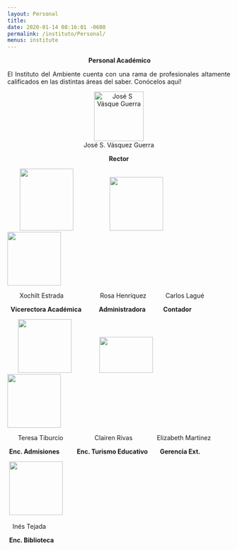```yaml
---
layout: Personal
title: 
date: 2020-01-14 08:16:01 -0600
permalink: /instituto/Personal/
menus: institute
---
```

<html>
<head>
	
</head>
<body>
<p style="text-align: center;"><strong>&nbsp;Personal Acad&eacute;mico</strong></p>
<p style="text-align: justify;">El Instituto del Ambiente cuenta con una rama de profesionales altamente calificados en las distintas &aacute;reas del saber. Con&oacute;celos aqu&iacute;!</p>
<p style="text-align: center;"><img src="https://res.cloudinary.com/duuonteo7/image/upload/v1576067971/Profesores%20Instituto/WhatsApp_Image_2019-12-10_at_10.27.53.jpg" alt="Jos&eacute; S V&aacute;sque Guerra" style="display: block; margin-left: auto; margin-right: auto;" width="112" height="112" />Jos&eacute; S. V&aacute;squez Guerra</p>
<p style="text-align: center;"><strong>Rector</strong></p>
<p style="text-align: left;">&nbsp;&nbsp;&nbsp;&nbsp;&nbsp;&nbsp; <img src="https://res.cloudinary.com/duuonteo7/image/upload/v1580996461/Profesores%20Instituto/Imagen2.jpg" alt="" width="121" height="140" />&nbsp;&nbsp;&nbsp; &nbsp; &nbsp; &nbsp; &nbsp; &nbsp; &nbsp; &nbsp; &nbsp;&nbsp; <img src="https://res.cloudinary.com/duuonteo7/image/upload/v1581082323/Profesores%20Instituto/perfil-avatar-hombre-icono-redondo_24640-14044.jpg" alt="" width="121" height="121" />&nbsp;&nbsp; &nbsp; &nbsp; &nbsp;&nbsp; <img src="https://res.cloudinary.com/duuonteo7/image/upload/v1581082323/Profesores%20Instituto/perfil-avatar-hombre-icono-redondo_24640-14044.jpg" alt="" width="121" height="121" /></p>
<p style="text-align: left;">&nbsp;&nbsp; &nbsp; &nbsp; Xochilt Estrada&nbsp;&nbsp;&nbsp;&nbsp;&nbsp;&nbsp;&nbsp;&nbsp;&nbsp;&nbsp;&nbsp; &nbsp; &nbsp; &nbsp;&nbsp;&nbsp;&nbsp; Rosa Henr&iacute;quez&nbsp;&nbsp;&nbsp;&nbsp;&nbsp;&nbsp;&nbsp;&nbsp;&nbsp;&nbsp; Carlos Lagu&eacute;</p>
<p style="text-align: left;">&nbsp;<strong> Vicerectora Acad&eacute;mica</strong>&nbsp;&nbsp; &nbsp; &nbsp; &nbsp;&nbsp; <strong>Administradora&nbsp;&nbsp;&nbsp;&nbsp;&nbsp;&nbsp;&nbsp;&nbsp;&nbsp;&nbsp;&nbsp; Contador</strong></p>
<p style="text-align: left;"></p>
<p style="text-align: left;"></p>
<p style="text-align: left;">&nbsp;&nbsp;&nbsp;&nbsp;&nbsp;&nbsp;<img src="https://res.cloudinary.com/duuonteo7/image/upload/v1581082323/Profesores%20Instituto/perfil-avatar-hombre-icono-redondo_24640-14044.jpg" alt="" width="121" height="121" />&nbsp;&nbsp;&nbsp;&nbsp;&nbsp;&nbsp;&nbsp;&nbsp;&nbsp;&nbsp;&nbsp;&nbsp;&nbsp;&nbsp;&nbsp; <img src="https://res.cloudinary.com/instituto-del-ambiente/image/upload/c_scale,q_60,w_550/teachers/clairen-pupac.webp" alt="" width="121" height="81" />&nbsp; &nbsp; &nbsp; &nbsp; &nbsp; &nbsp; &nbsp; <img src="https://res.cloudinary.com/duuonteo7/image/upload/v1581082323/Profesores%20Instituto/perfil-avatar-hombre-icono-redondo_24640-14044.jpg" alt="" width="121" height="121" /></p>
<p style="text-align: left;">&nbsp;&nbsp;&nbsp;&nbsp;&nbsp; Teresa Tiburcio&nbsp;&nbsp;&nbsp;&nbsp;&nbsp;&nbsp;&nbsp;&nbsp;&nbsp;&nbsp;&nbsp;&nbsp;&nbsp; &nbsp; &nbsp; Clairen Rivas&nbsp;&nbsp;&nbsp;&nbsp;&nbsp;&nbsp;&nbsp;&nbsp;&nbsp;&nbsp;&nbsp;&nbsp;&nbsp; Elizabeth Martinez</p>
<p style="text-align: left;">&nbsp;<strong>Enc. Admisiones</strong> &nbsp;&nbsp;&nbsp;&nbsp;&nbsp;&nbsp;&nbsp;&nbsp; <strong>Enc. Turismo Educativo</strong>&nbsp;&nbsp;&nbsp;&nbsp; &nbsp; <strong>Gerencia Ext.</strong></p>
<p style="text-align: left;"></p>
<p style="text-align: left;">&nbsp;<img src="https://res.cloudinary.com/duuonteo7/image/upload/v1581082323/Profesores%20Instituto/perfil-avatar-hombre-icono-redondo_24640-14044.jpg" alt="" width="121" height="121" />&nbsp;</p>
<p style="text-align: left;">&nbsp;&nbsp; In&eacute;s Tejada</p>
<p style="text-align: left;">&nbsp;<strong>Enc. Biblioteca</strong></p>
<p style="text-align: left;"></p>
<p style="text-align: left;"></p>
<p style="text-align: justify;"></p>
<p></p>
</body>
</html>

